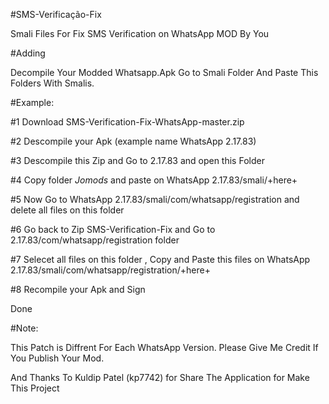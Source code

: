 #SMS-Verificação-Fix

Smali Files For Fix SMS Verification on WhatsApp MOD By You

#Adding

Decompile Your Modded Whatsapp.Apk Go to Smali Folder And Paste This Folders With Smalis.

#Example:

#1 Download SMS-Verification-Fix-WhatsApp-master.zip

#2 Descompile your Apk (example name WhatsApp 2.17.83)

#3 Descompile this Zip and Go to 2.17.83 and open this Folder

#4 Copy folder *Jomods* and paste on WhatsApp 2.17.83/smali/+here+

#5 Now Go to WhatsApp 2.17.83/smali/com/whatsapp/registration and delete all files on this folder

#6 Go back to Zip SMS-Verification-Fix and Go to 2.17.83/com/whatsapp/registration folder

#7 Selecet all files on this folder , Copy and Paste this files on WhatsApp 2.17.83/smali/com/whatsapp/registration/+here+

#8 Recompile your Apk and Sign

Done

#Note:

This Patch is Diffrent For Each WhatsApp Version. Please Give Me Credit If You Publish Your Mod.

And Thanks To Kuldip Patel (kp7742) for Share The Application for Make This Project
